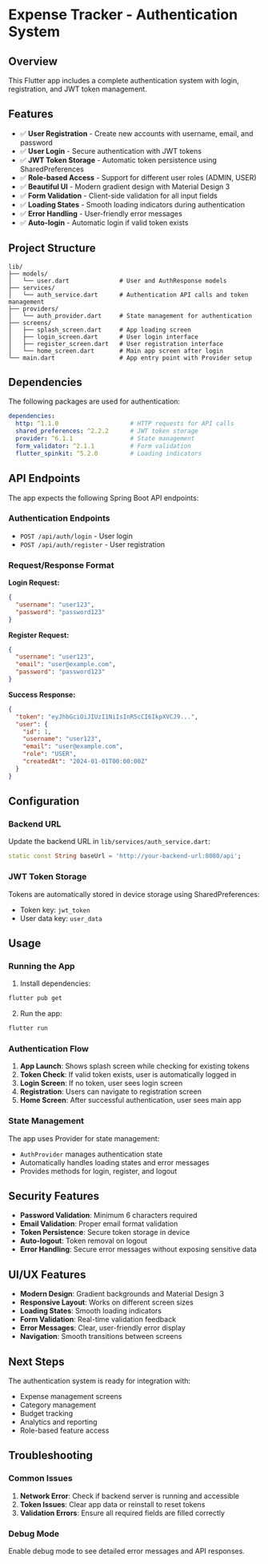 # Expense Tracker - Authentication System

## Overview

This Flutter app includes a complete authentication system with login, registration, and JWT token management.

## Features

- ✅ **User Registration** - Create new accounts with username, email, and password
- ✅ **User Login** - Secure authentication with JWT tokens
- ✅ **JWT Token Storage** - Automatic token persistence using SharedPreferences
- ✅ **Role-based Access** - Support for different user roles (ADMIN, USER)
- ✅ **Beautiful UI** - Modern gradient design with Material Design 3
- ✅ **Form Validation** - Client-side validation for all input fields
- ✅ **Loading States** - Smooth loading indicators during authentication
- ✅ **Error Handling** - User-friendly error messages
- ✅ **Auto-login** - Automatic login if valid token exists

## Project Structure

```
lib/
├── models/
│   └── user.dart              # User and AuthResponse models
├── services/
│   └── auth_service.dart      # Authentication API calls and token management
├── providers/
│   └── auth_provider.dart     # State management for authentication
├── screens/
│   ├── splash_screen.dart     # App loading screen
│   ├── login_screen.dart      # User login interface
│   ├── register_screen.dart   # User registration interface
│   └── home_screen.dart       # Main app screen after login
└── main.dart                  # App entry point with Provider setup
```

## Dependencies

The following packages are used for authentication:

```yaml
dependencies:
  http: ^1.1.0                    # HTTP requests for API calls
  shared_preferences: ^2.2.2      # JWT token storage
  provider: ^6.1.1                # State management
  form_validator: ^2.1.1          # Form validation
  flutter_spinkit: ^5.2.0         # Loading indicators
```

## API Endpoints

The app expects the following Spring Boot API endpoints:

### Authentication Endpoints
- `POST /api/auth/login` - User login
- `POST /api/auth/register` - User registration

### Request/Response Format

**Login Request:**
```json
{
  "username": "user123",
  "password": "password123"
}
```

**Register Request:**
```json
{
  "username": "user123",
  "email": "user@example.com",
  "password": "password123"
}
```

**Success Response:**
```json
{
  "token": "eyJhbGciOiJIUzI1NiIsInR5cCI6IkpXVCJ9...",
  "user": {
    "id": 1,
    "username": "user123",
    "email": "user@example.com",
    "role": "USER",
    "createdAt": "2024-01-01T00:00:00Z"
  }
}
```

## Configuration

### Backend URL
Update the backend URL in `lib/services/auth_service.dart`:

```dart
static const String baseUrl = 'http://your-backend-url:8080/api';
```

### JWT Token Storage
Tokens are automatically stored in device storage using SharedPreferences:
- Token key: `jwt_token`
- User data key: `user_data`

## Usage

### Running the App

1. Install dependencies:
```bash
flutter pub get
```

2. Run the app:
```bash
flutter run
```

### Authentication Flow

1. **App Launch**: Shows splash screen while checking for existing tokens
2. **Token Check**: If valid token exists, user is automatically logged in
3. **Login Screen**: If no token, user sees login screen
4. **Registration**: Users can navigate to registration screen
5. **Home Screen**: After successful authentication, user sees main app

### State Management

The app uses Provider for state management:
- `AuthProvider` manages authentication state
- Automatically handles loading states and error messages
- Provides methods for login, register, and logout

## Security Features

- **Password Validation**: Minimum 6 characters required
- **Email Validation**: Proper email format validation
- **Token Persistence**: Secure token storage in device
- **Auto-logout**: Token removal on logout
- **Error Handling**: Secure error messages without exposing sensitive data

## UI/UX Features

- **Modern Design**: Gradient backgrounds and Material Design 3
- **Responsive Layout**: Works on different screen sizes
- **Loading States**: Smooth loading indicators
- **Form Validation**: Real-time validation feedback
- **Error Messages**: Clear, user-friendly error display
- **Navigation**: Smooth transitions between screens

## Next Steps

The authentication system is ready for integration with:
- Expense management screens
- Category management
- Budget tracking
- Analytics and reporting
- Role-based feature access

## Troubleshooting

### Common Issues

1. **Network Error**: Check if backend server is running and accessible
2. **Token Issues**: Clear app data or reinstall to reset tokens
3. **Validation Errors**: Ensure all required fields are filled correctly

### Debug Mode

Enable debug mode to see detailed error messages and API responses. 